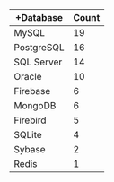 |+Database | Count |
|------------ | -----------|
| MySQL | 19 |
| PostgreSQL | 16 |
| SQL Server | 14 |
| Oracle | 10 |
| Firebase | 6 |
| MongoDB | 6 |
| Firebird | 5 |
| SQLite | 4 |
| Sybase | 2 |
| Redis | 1 |
